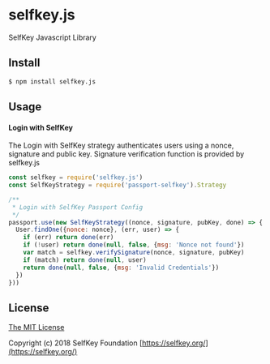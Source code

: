 # selfkey.js

SelfKey Javascript Library

## Install

```bash
$ npm install selfkey.js
```

## Usage

#### Login with SelfKey

The Login with SelfKey strategy authenticates users using a nonce, signature and public key. Signature verification function is provided by selfkey.js

```js
const selfkey = require('selfkey.js')
const SelfKeyStrategy = require('passport-selfkey').Strategy

/**
 * Login with SelfKey Passport Config
 */
passport.use(new SelfKeyStrategy((nonce, signature, pubKey, done) => {
  User.findOne({nonce: nonce}, (err, user) => {
    if (err) return done(err)
    if (!user) return done(null, false, {msg: 'Nonce not found'})
    var match = selfkey.verifySignature(nonce, signature, pubKey)
    if (match) return done(null, user)
    return done(null, false, {msg: 'Invalid Credentials'})
  })
}))
```

## License

[The MIT License](http://opensource.org/licenses/MIT)

Copyright (c) 2018 SelfKey Foundation [https://selfkey.org/](https://selfkey.org/)
